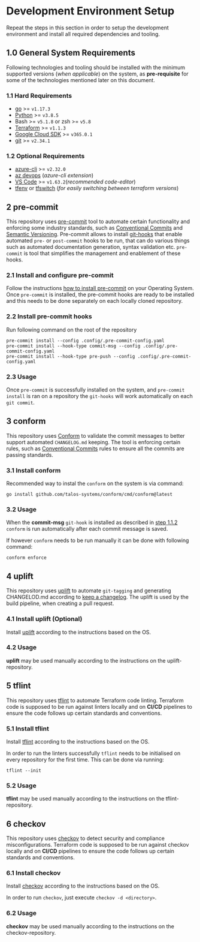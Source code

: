 # Development Environment Setup

Repeat the steps in this section in order to setup the development environment and install all required dependencies and tooling.

## 1.0 General System Requirements

Following technologies and tooling should be installed with the minimum supported versions (_when applicable_) on the system, as **pre-requisite** for some of the technologies mentioned later on this document.

### 1.1 Hard Requirements
- [go](https://go.dev/doc/install) >= `v1.17.3`
- [Python](https://www.python.org/downloads/) >= `v3.8.5`
- Bash >= `v5.1.8` or zsh >= `v5.8`
- [Terraform](https://learn.hashicorp.com/tutorials/terraform/install-cli) >= `v1.1.3`
- [Google Cloud SDK](https://cloud.google.com/sdk/docs/install) >= `v365.0.1`
- [git](https://git-scm.com/downloads) >= `v2.34.1`

### 1.2 Optional Requirements
- [azure-cli](https://docs.microsoft.com/en-us/cli/azure/install-azure-cli) >= `v2.32.0`
- [az devops](https://docs.microsoft.com/en-us/cli/azure/devops?view=azure-cli-latest) (_azure-cli extension_)
- [VS Code](https://code.visualstudio.com/download) >= `v1.63.2`(_recommended code-editor_)
- [tfenv](https://github.com/tfutils/tfenv) or [tfswitch](https://tfswitch.warrensbox.com/) (_for easily switching between terraform versions_)

## 2 pre-commit

This repository uses [pre-commit](https://pre-commit.com/) tool to automate certain functionality and enforcing some industry standards, such as [Conventional Commits](https://www.conventionalcommits.org/en/about/) and [Semantic Versioning](https://semver.org/spec/v2.0.0.html). Pre-commit allows to install [git-hooks](https://git-scm.com/book/en/v2/Customizing-Git-Git-Hooks) that enable automated `pre-` or `post-commit` hooks to be run, that can do various things such as automated documentation generation, syntax validation etc. `pre-commit` is tool that simplifies the management and enablement of these hooks.

### 2.1 Install and configure pre-commit

Follow the instructions [how to install pre-commit](https://pre-commit.com/#install) on your Operating System. Once `pre-commit` is installed, the pre-commit hooks are ready to be installed and this needs to be done separately on each locally cloned repository.

### 2.2 Install pre-commit hooks

Run following command on the root of the repository

```
pre-commit install --config .config/.pre-commit-config.yaml
pre-commit install --hook-type commit-msg --config .config/.pre-commit-config.yaml
pre-commit install --hook-type pre-push --config .config/.pre-commit-config.yaml
```

### 2.3 Usage

Once `pre-commit` is successfully installed on the system, and `pre-commit install` is ran on a repository the `git-hooks` will work automatically on each `git commit`.

## 3 conform

This repository uses [Conform](https://github.com/talos-systems/conform) to validate the commit messages to better support automated `CHANGELOG.md` keeping. The tool is enforcing certain rules, such as [Conventional Commits](https://www.conventionalcommits.org/en/about/) rules to ensure all the commits are passing standards.

### 3.1 Install conform

Recommended way to instal the `conform` on the system is via command:

```
go install github.com/talos-systems/conform/cmd/conform@latest
```

### 3.2 Usage

When the **commit-msg** `git-hook` is installed as described in <u>step 1.1.2</u> `conform` is run automatically after each commit message is saved.

If however `conform` needs to be run manually it can be done with following command:

```
conform enforce
```

## 4 uplift

This repository uses [uplift](https://github.com/gembaadvantage/uplift) to automate `git-tagging` and generating CHANGELOD.md according to [keep a changelog](https://keepachangelog.com/en/1.0.0/). The uplift is used by the build pipeline, when creating a pull request.

### 4.1 Install uplift (Optional)

Install [uplift](https://github.com/gembaadvantage/uplift) according to the instructions based on the OS.

### 4.2 Usage

**uplift** may be used manually according to the instructions on the uplift-repository.

## 5 tflint
This repository uses [tflint](https://github.com/terraform-linters/tflint) to automate Terraform code linting. Terraform code is supposed to be run against linters locally and on **CI/CD** pipelines to ensure the code follows up certain standards and conventions.

### 5.1 Install tflint

Install [tflint](https://github.com/terraform-linters/tflint) according to the instructions based on the OS.

In order to run the linters successfully `tflint` needs to be initialised on every repository for the first time. This can be done via running:
```
tflint --init
```

### 5.2 Usage
**tflint** may be used manually according to the instructions on the tflint-repository.


## 6 checkov
This repository uses [checkov](https://github.com/bridgecrewio/checkov) to detect security and compliance misconfigurations. Terraform code is supposed to be run against checkov locally and on **CI/CD** pipelines to ensure the code follows up certain standards and conventions.

### 6.1 Install checkov

Install [checkov](https://github.com/bridgecrewio/checkov) according to the instructions based on the OS.

In order to run `checkov`, just execute `checkov -d <directory>`.

### 6.2 Usage
**checkov** may be used manually according to the instructions on the checkov-repository.
